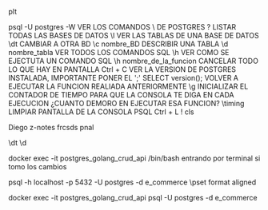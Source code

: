 
plt

psql -U postgres -W
VER LOS COMANDOS \ DE POSTGRES
\?
LISTAR TODAS LAS BASES DE DATOS
\l
VER LAS TABLAS DE UNA BASE DE DATOS
\dt
CAMBIAR A OTRA BD
\c nombre_BD
DESCRIBIR UNA TABLA
\d nombre_tabla
VER TODOS LOS COMANDOS SQL
\h
VER COMO SE EJECTUTA UN COMANDO SQL
\h nombre_de_la_funcion
CANCELAR TODO LO QUE HAY EN PANTALLA
Ctrl + C
VER LA VERSION DE POSTGRES INSTALADA, IMPORTANTE PONER EL ';'
SELECT version();
VOLVER A EJECUTAR LA FUNCION REALIADA ANTERIORMENTE
\g
INICIALIZAR EL CONTADOR DE TIEMPO PARA QUE LA CONSOLA TE DIGA EN CADA EJECUCION ¿CUANTO DEMORO EN EJECUTAR ESA FUNCION?
\timing
LIMPIAR PANTALLA DE LA CONSOLA PSQL
Ctrl + L
 \! cls

 Diego z-notes frcsds pnal

\dt
\d <tableName>



  docker exec -it postgres_golang_crud_api /bin/bash   entrando por terminal si tomo los cambios

  psql -h localhost -p 5432 -U postgres -d e_commerce \pset format aligned

  docker exec -it postgres_golang_crud_api psql -U postgres -d e_commerce
